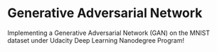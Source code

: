 # Generative Adversarial Network 
Implementing a Generative Adversarial Network (GAN) on the MNIST dataset under Udacity Deep Learning Nanodegree Program!
